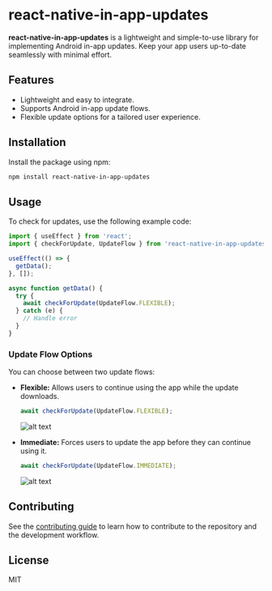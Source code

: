 # react-native-in-app-updates

**react-native-in-app-updates** is a lightweight and simple-to-use library for implementing Android in-app updates. Keep your app users up-to-date seamlessly with minimal effort.

## Features
- Lightweight and easy to integrate.
- Supports Android in-app update flows.
- Flexible update options for a tailored user experience.

## Installation

Install the package using npm:

```sh
npm install react-native-in-app-updates
```

## Usage

To check for updates, use the following example code:

```javascript
import { useEffect } from 'react';
import { checkForUpdate, UpdateFlow } from 'react-native-in-app-updates';

useEffect(() => {
  getData();
}, []);

async function getData() {
  try {
    await checkForUpdate(UpdateFlow.FLEXIBLE);
  } catch (e) {
    // Handle error
  }
}
```

### Update Flow Options

You can choose between two update flows:

- **Flexible:** Allows users to continue using the app while the update downloads.
  ```javascript
  await checkForUpdate(UpdateFlow.FLEXIBLE);
  ```

  ![alt text](https://developer.android.com/static/images/app-bundle/flexible_flow.png)

- **Immediate:** Forces users to update the app before they can continue using it.
  ```javascript
  await checkForUpdate(UpdateFlow.IMMEDIATE);
  ```

  ![alt text](https://developer.android.com/static/images/app-bundle/immediate_flow.png)

## Contributing

See the [contributing guide](CONTRIBUTING.md) to learn how to contribute to the repository and the development workflow.

## License

MIT

